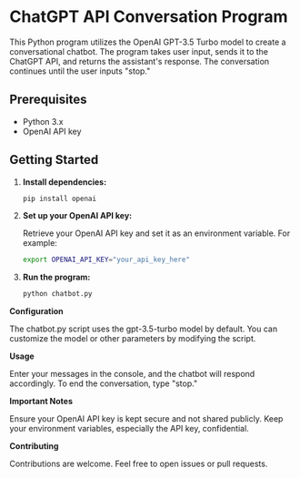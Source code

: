 # ChatGPT API Conversation Program

This Python program utilizes the OpenAI GPT-3.5 Turbo model to create a conversational chatbot. The program takes user input, sends it to the ChatGPT API, and returns the assistant's response. The conversation continues until the user inputs "stop."

## Prerequisites

- Python 3.x
- OpenAI API key

## Getting Started

1. **Install dependencies:**

   ```bash
   pip install openai
   
2. **Set up your OpenAI API key:**

   Retrieve your OpenAI API key and set it as an environment variable. For example:

    ```bash
    export OPENAI_API_KEY="your_api_key_here"
3. **Run the program:**

    ```bash
    python chatbot.py
    
**Configuration**

 The chatbot.py script uses the gpt-3.5-turbo model by default. You can customize the model or other parameters by modifying the script.
    
**Usage**

 Enter your messages in the console, and the chatbot will respond accordingly.
 To end the conversation, type "stop."
    
**Important Notes**

 Ensure your OpenAI API key is kept secure and not shared publicly.
 Keep your environment variables, especially the API key, confidential.
    
**Contributing**

 Contributions are welcome. Feel free to open issues or pull requests.

